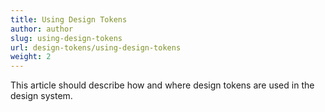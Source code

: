 ```yaml
---
title: Using Design Tokens
author: author
slug: using-design-tokens
url: design-tokens/using-design-tokens
weight: 2
---
```


This article should describe how and where design tokens are used in the design system.
